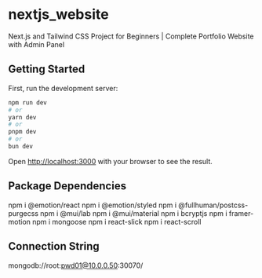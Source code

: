 # nextjs_website

Next.js and Tailwind CSS Project for Beginners | Complete Portfolio Website with Admin Panel

## Getting Started

First, run the development server:

```bash
npm run dev
# or
yarn dev
# or
pnpm dev
# or
bun dev
```

Open [http://localhost:3000](http://localhost:3000) with your browser to see the result.

## Package Dependencies

npm i @emotion/react
npm i @emotion/styled
npm i @fullhuman/postcss-purgecss
npm i @mui/lab
npm i @mui/material
npm i bcryptjs
npm i framer-motion
npm i mongoose
npm i react-slick
npm i react-scroll

## Connection String

mongodb://root:pwd01@10.0.0.50:30070/
